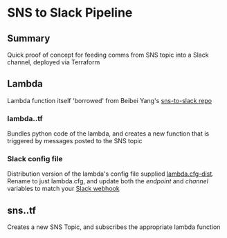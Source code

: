 # SNS to Slack Pipeline
## Summary
Quick proof of concept for feeding comms from SNS topic into a Slack channel, deployed via Terraform

## Lambda
Lambda function itself 'borrowed' from Beibei Yang's [sns-to-slack repo](https://github.com/beibeiyang/sns-to-slack)

### lambda..tf
Bundles python code of the lambda, and creates a new function that is triggered by messages posted to the SNS topic

### Slack config file
Distribution version of the lambda's config file supplied [lambda.cfg-dist](lambda/slack_handler/lambda.cfg-dist). Rename to just lambda.cfg, and update both the _endpoint_ and _channel_ variables to match your [Slack webhook](https://api.slack.com/messaging/webhooks)

## sns..tf
Creates a new SNS Topic, and subscribes the appropriate lambda function
